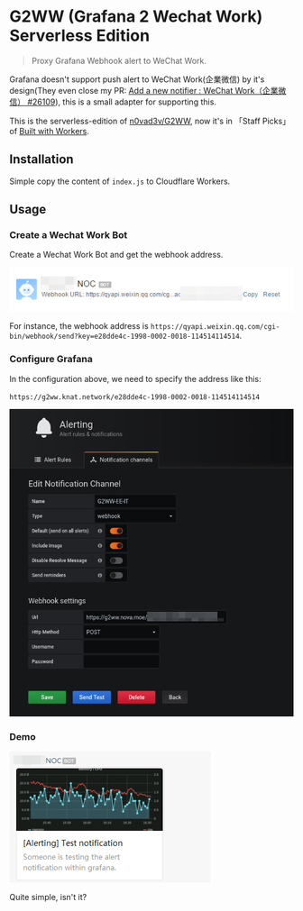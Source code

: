 # G2WW (Grafana 2 Wechat Work) Serverless Edition
> Proxy Grafana Webhook alert to WeChat Work.

Grafana doesn't support push alert to WeChat Work(企業微信) by it's design(They even close my PR: [Add a new notifier : WeChat Work（企業微信） #26109](https://github.com/grafana/grafana/pull/26109)), this is a small adapter for supporting this.

This is the serverless-edition of [n0vad3v/G2WW](https://github.com/n0vad3v/g2ww), now it's in 「Staff Picks」 of [Built with Workers](https://workers.cloudflare.com/built-with).

## Installation

Simple copy the content of `index.js` to Cloudflare Workers.

## Usage

### Create a Wechat Work Bot

Create a Wechat Work Bot and get the webhook address.

![](./img/ww-bot.png)

For instance, the webhook address is `https://qyapi.weixin.qq.com/cgi-bin/webhook/send?key=e28dde4c-1998-0002-0018-114514114514`.

### Configure Grafana

In the configuration above, we need to specify the address like this:

`https://g2ww.knat.network/e28dde4c-1998-0002-0018-114514114514`

![](./img/grafana.png)

### Demo

![](./img/demo.png)

Quite simple, isn't it?